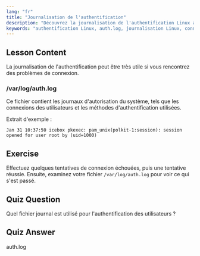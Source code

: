 ```yaml
---
lang: "fr"
title: "Journalisation de l'authentification"
description: "Découvrez la journalisation de l'authentification Linux avec /var/log/auth.log. Comprenez les connexions des utilisateurs et dépannez les problèmes d'accès avec ce guide essentiel."
keywords: "authentification Linux, auth.log, journalisation Linux, connexion utilisateur, sécurité Linux, débutant, tutoriel, guide"
---
```


## Lesson Content

La journalisation de l'authentification peut être très utile si vous rencontrez des problèmes de connexion.

### /var/log/auth.log

Ce fichier contient les journaux d'autorisation du système, tels que les connexions des utilisateurs et les méthodes d'authentification utilisées.

Extrait d'exemple :

```plaintext
Jan 31 10:37:50 icebox pkexec: pam_unix(polkit-1:session): session opened for user root by (uid=1000)
```

## Exercise

Effectuez quelques tentatives de connexion échouées, puis une tentative réussie. Ensuite, examinez votre fichier `/var/log/auth.log` pour voir ce qui s'est passé.

## Quiz Question

Quel fichier journal est utilisé pour l'authentification des utilisateurs ?

## Quiz Answer

auth.log
